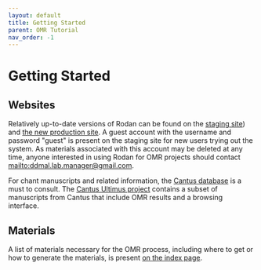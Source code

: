 ```yaml
---
layout: default
title: Getting Started
parent: OMR Tutorial
nav_order: -1
---
```


# Getting Started

## Websites

Relatively up-to-date versions of Rodan can be found on the [staging site](https://rodan.staging.simssa.ca))
and [the new production site](https://rodan2.simssa.ca). A guest account with the username and password
"guest" is present on the staging site for new users trying out the system. As materials associated with this account may be deleted at any time,
anyone interested in using Rodan for OMR projects should contact <mailto:ddmal.lab.manager@gmail.com>.

For chant manuscripts and related information, the [Cantus database](http://cantus.uwaterloo.ca/) is a must
to consult. The [Cantus Ultimus project](https://cantus.simssa.ca/) contains a subset of manuscripts from
Cantus that include OMR results and a browsing interface.

## Materials

A list of materials necessary for the OMR process, including where to get or how to generate the materials,
is present [on the index page]({{site.baseurl}}/index).
